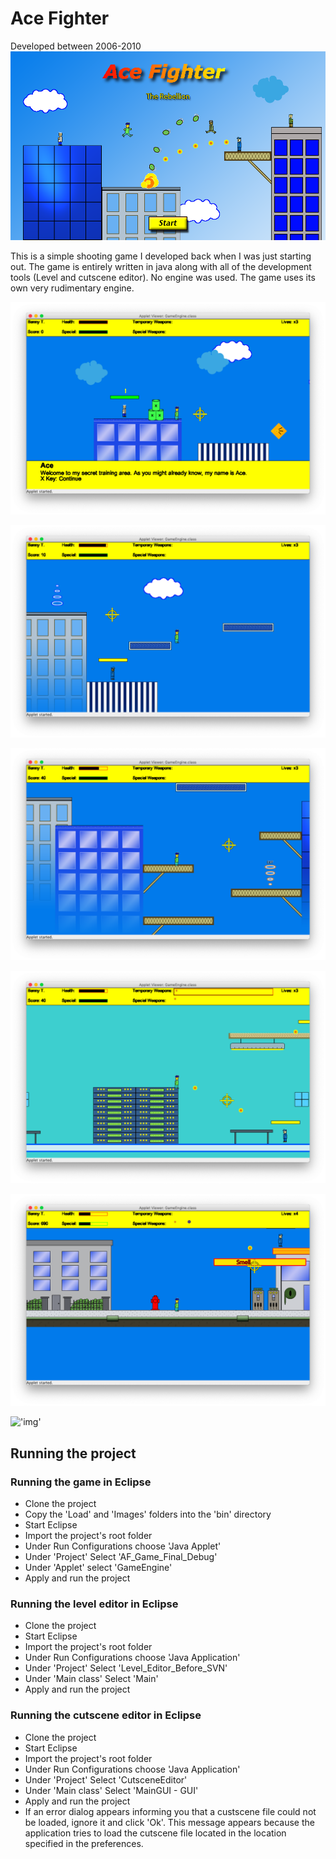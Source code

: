 # Ace Fighter
Developed between 2006-2010
!['Title Screen'](https://github.com/cbraunsch-dev/AceFighter/blob/master/AF_Game_Final_Debug/Images/Screens/StartScreen.png)

This is a simple shooting game I developed back when I was just starting out. The game is entirely written in java along with all of the development tools (Level and cutscene editor). No engine was used. The game uses its own very rudimentary engine.

!['img'](https://github.com/cbraunsch-dev/AceFighter/blob/master/Screenshots/af_1.png)

!['img'](https://github.com/cbraunsch-dev/AceFighter/blob/master/Screenshots/af_2.png)

!['img'](https://github.com/cbraunsch-dev/AceFighter/blob/master/Screenshots/af_3.png)

!['img'](https://github.com/cbraunsch-dev/AceFighter/blob/master/Screenshots/af_4.png)

!['img'](https://github.com/cbraunsch-dev/AceFighter/blob/master/Screenshots/af_5.png)

!['img'](https://github.com/cbraunsch-dev/AceFighter/blob/master/Screenshots/af_gif_1.gif)

## Running the project
### Running the game in Eclipse
* Clone the project
* Copy the 'Load' and 'Images' folders into the 'bin' directory
* Start Eclipse
* Import the project's root folder
* Under Run Configurations choose 'Java Applet'
* Under 'Project' Select 'AF_Game_Final_Debug'
* Under 'Applet' select 'GameEngine'
* Apply and run the project

### Running the level editor in Eclipse
* Clone the project
* Start Eclipse
* Import the project's root folder
* Under Run Configurations choose 'Java Application'
* Under 'Project' Select 'Level_Editor_Before_SVN'
* Under 'Main class' Select 'Main'
* Apply and run the project

### Running the cutscene editor in Eclipse
* Clone the project
* Start Eclipse
* Import the project's root folder
* Under Run Configurations choose 'Java Application'
* Under 'Project' Select 'CutsceneEditor'
* Under 'Main class' Select 'MainGUI - GUI'
* Apply and run the project
* If an error dialog appears informing you that a custscene file could not be loaded, ignore it and click 'Ok'. This message appears because the application tries to load the cutscene file located in the location specified in the preferences.
